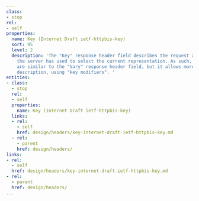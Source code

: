 ```yaml
---
class:
- stop
rel:
- self
properties:
  name: Key (Internet Draft ietf-httpbis-key)
  sort: 95
  level: 2
  description: 'The "Key" response header field describes the request attributes that
    the server has used to select the current representation. As such, its semantics
    are similar to the "Vary" response header field, but it allows more fine-grained
    description, using "key modifiers". '
entities:
- class:
  - stop
  rel:
  - self
  properties:
    name: Key (Internet Draft ietf-httpbis-key)
  links:
  - rel:
    - self
    href: design/headers/key-internet-draft-ietf-httpbis-key.md
  - rel:
    - parent
    href: design/headers/
links:
- rel:
  - self
  href: design/headers/key-internet-draft-ietf-httpbis-key.md
- rel:
  - parent
  href: design/headers/
...
```

